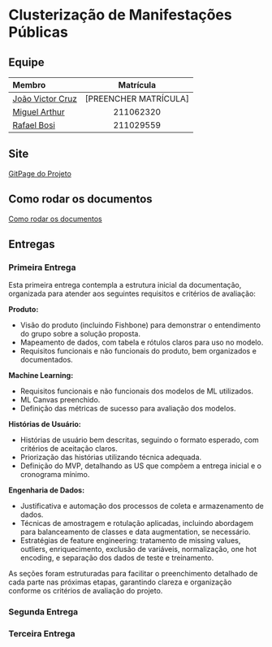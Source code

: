 # Clusterização de Manifestações Públicas

## Equipe

|                       Membro                    | Matrícula |
| :--------------------------------------------- | :-------: |
| [João Victor Cruz](https://github.com/DonMtys)  | [PREENCHER MATRÍCULA] |
| [Miguel Arthur](https://github.com/zlimaz)  | 211062320 |
| [Rafael Bosi](https://github.com/StrangeUnit28) | 211029559 |

## Site

[GitPage do Projeto](https://unb-sistemas-de-machine-learning.github.io/group7-social-voice-clusters/)

## Como rodar os documentos
[Como rodar os documentos](./how-to-docs.md)


## Entregas

### Primeira Entrega

Esta primeira entrega contempla a estrutura inicial da documentação, organizada para atender aos seguintes requisitos e critérios de avaliação:

**Produto:**
- Visão do produto (incluindo Fishbone) para demonstrar o entendimento do grupo sobre a solução proposta.
- Mapeamento de dados, com tabela e rótulos claros para uso no modelo.
- Requisitos funcionais e não funcionais do produto, bem organizados e documentados.

**Machine Learning:**
- Requisitos funcionais e não funcionais dos modelos de ML utilizados.
- ML Canvas preenchido.
- Definição das métricas de sucesso para avaliação dos modelos.

**Histórias de Usuário:**
- Histórias de usuário bem descritas, seguindo o formato esperado, com critérios de aceitação claros.
- Priorização das histórias utilizando técnica adequada.
- Definição do MVP, detalhando as US que compõem a entrega inicial e o cronograma mínimo.

**Engenharia de Dados:**
- Justificativa e automação dos processos de coleta e armazenamento de dados.
- Técnicas de amostragem e rotulação aplicadas, incluindo abordagem para balanceamento de classes e data augmentation, se necessário.
- Estratégias de feature engineering: tratamento de missing values, outliers, enriquecimento, exclusão de variáveis, normalização, one hot encoding, e separação dos dados de teste e treinamento.

As seções foram estruturadas para facilitar o preenchimento detalhado de cada parte nas próximas etapas, garantindo clareza e organização conforme os critérios de avaliação do projeto.

### Segunda Entrega


### Terceira Entrega
